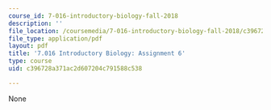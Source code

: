 ```yaml
---
course_id: 7-016-introductory-biology-fall-2018
description: ''
file_location: /coursemedia/7-016-introductory-biology-fall-2018/c396728a371ac2d607204c791588c538_MIT7_016F18PS6.pdf
file_type: application/pdf
layout: pdf
title: '7.016 Introductory Biology: Assignment 6'
type: course
uid: c396728a371ac2d607204c791588c538

---
```

None